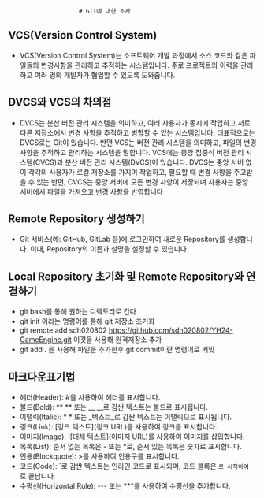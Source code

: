                         # GIT에 대한 조사
## VCS(Version Control System)
* VCS(Version Control System)는 소프트웨어 개발 과정에서 소스 코드와 같은 파일들의 변경사항을 관리하고 추적하는 시스템입니다. 주로 프로젝트의 이력을 관리하고 여러 명의 개발자가 협업할 수 있도록 도와줍니다.

## DVCS와 VCS의 차의점
* DVCS는 분산 버전 관리 시스템을 의미하고, 여러 사용자가 동시에 작업하고 서로 다른 저장소에서 변경 사항을 추적하고 병합할 수 있는 시스템입니다. 대표적으로는 DVCS로는 Git이 있습니다.
반면 VCS는 버전 관리 시스템을 의미하고, 파일의 변경 사항을 추적하고 관리하는 시스템을 말합니다. VCS에는 중앙 집중식 버전 관리 시스템(CVCS)과 분산 버전 관리 시스템(DVCS)이 있습니다. DVCS는 중앙 서버 없이 각각의 사용자가 로컬 저장소를 가지며 작업하고, 필요할 때 변경 사항을 주고받을 수 있는 반면, CVCS는 중앙 서버에 모든 변경 사항이 저장되며 사용자는 중앙 서버에서 파일을 가져오고 변경 사항을 반영합니다

## Remote Repository 생성하기
* Git 서비스(예: GitHub, GitLab 등)에 로그인하여 새로운 Repository를 생성합니다. 이때, Repository의 이름과 
설명을 설정할 수 있습니다.

## Local Repository 초기화 및 Remote Repository와 연결하기
* git bash를 통해 원하는 디렉토리로 간다
* git init 이라는 명령어를 통해 git 저장소 초기화
* git remote add sdh020802 https://github.com/sdh020802/YH24-GameEngine.git 이것을 사용해 원격저장소 추가
* git add . 을 사용해 파일을 추가한후 git commit이란 명령어로 커밋

## 마크다운표기법
* 헤더(Header): #을 사용하여 헤더를 표시합니다.
* 볼드(Bold): **   ** 또는 __   __로 감싼 텍스트는 볼드로 표시됩니다.
* 이탤릭(Italic): *   * 또는 _텍스트_로 감싼 텍스트는 이탤릭으로 표시됩니다.
* 링크(Link): [링크 텍스트](링크 URL)를 사용하여 링크를 표시합니다.
* 이미지(Image): ![대체 텍스트](이미지 URL)를 사용하여 이미지를 삽입합니다.
* 목록(List): 순서 없는 목록은 - 또는 *로, 순서 있는 목록은 숫자로 표시합니다.
* 인용(Blockquote): >를 사용하여 인용구를 표시합니다.
* 코드(Code): `로 감싼 텍스트는 인라인 코드로 표시되며, 코드 블록은 ```로 시작하여 ```로 끝납니다.
* 수평선(Horizontal Rule): --- 또는 ***를 사용하여 수평선을 추가합니다.

